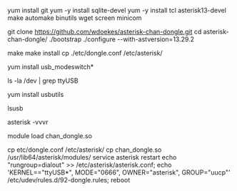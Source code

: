 
yum install git 
yum -y install sqlite-devel
yum -y install tcl asterisk13-devel make automake binutils wget screen minicom

git clone https://github.com/wdoekes/asterisk-chan-dongle.git
cd asterisk-chan-dongle/
./bootstrap
./configure --with-astversion=13.29.2

make
make install
cp ./etc/dongle.conf /etc/asterisk/

yum install usb_modeswitch*

ls -la /dev | grep ttyUSB

yum install usbutils

lsusb

asterisk -vvvr

module load chan_dongle.so

cp etc/dongle.conf /etc/asterisk/
cp chan_dongle.so /usr/lib64/asterisk/modules/
service asterisk restart
echo "rungroup=dialout" >> /etc/asterisk/asterisk.conf;
echo 'KERNEL=="ttyUSB*", MODE="0666", OWNER="asterisk", GROUP="uucp"' /etc/udev/rules.d/92-dongle.rules;
reboot
